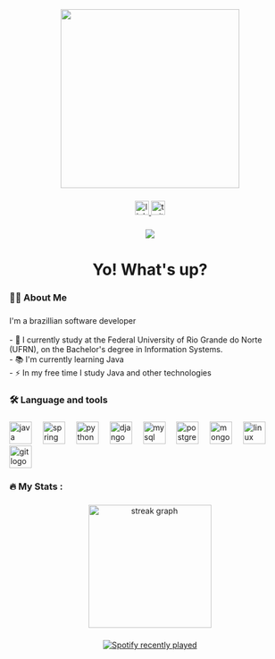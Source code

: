 <div align="center">
  <img height="320" src="https://cdn.discordapp.com/attachments/591733678204518400/1190067293594591252/mclovin-melati-rosenberg-transparent.png?ex=65a07389&is=658dfe89&hm=2cda279bfa6376a7d7356e2e9acaaf1122ca1f25f53addf339e19ea4b26efa33&"  />
</div>

###

<div align="center">
  <a href="https://www.linkedin.com/in/guilherme-medeiros-9713a7236/" target="_blank">
    <img src="https://img.shields.io/static/v1?message=LinkedIn&logo=linkedin&label=&color=0077B5&logoColor=white&labelColor=&style=for-the-badge" height="25" alt="linkedin logo"  />
  </a>
  <a href="https://twitter.com/gu1mdros" target="_blank">
    <img src="https://img.shields.io/static/v1?message=Twitter&logo=twitter&label=&color=1DA1F2&logoColor=white&labelColor=&style=for-the-badge" height="25" alt="twitter logo"  />
  </a>
</div>

###

<div align="center">
  <img src="https://visitor-badge.laobi.icu/badge?page_id=GuiMedeirox.GuiMedeirox&"  />
</div>

###

<h1 align="center">Yo! What's up?</h1>

###

<h3 align="left">👩‍💻  About Me</h3>

###

<p align="left">I'm a brazillian software developer<br><br>- 🔭 I currently study at the Federal University of Rio Grande do Norte (UFRN), on the Bachelor's degree in Information Systems. <br>- 📚 I'm currently learning Java<br>- ⚡ In my free time I study Java and other technologies</p>

###

<h3 align="left">🛠 Language and tools</h3>

###

<div align="left">
  <img src="https://cdn.jsdelivr.net/gh/devicons/devicon/icons/java/java-original.svg" height="40" alt="java logo"  />
  <img width="12" />
  <img src="https://cdn.jsdelivr.net/gh/devicons/devicon/icons/spring/spring-original.svg" height="40" alt="spring logo"  />
  <img width="12" />
  <img src="https://cdn.jsdelivr.net/gh/devicons/devicon/icons/python/python-original.svg" height="40" alt="python logo"  />
  <img width="12" />
  <img src="https://cdn.jsdelivr.net/gh/devicons/devicon/icons/django/django-plain.svg" height="40" alt="django logo"  />
  <img width="12" />
  <img src="https://cdn.jsdelivr.net/gh/devicons/devicon/icons/mysql/mysql-original.svg" height="40" alt="mysql logo"  />
  <img width="12" />
  <img src="https://cdn.jsdelivr.net/gh/devicons/devicon/icons/postgresql/postgresql-original.svg" height="40" alt="postgresql logo"  />
  <img width="12" />
  <img src="https://cdn.jsdelivr.net/gh/devicons/devicon/icons/mongodb/mongodb-original.svg" height="40" alt="mongodb logo"  />
  <img width="12" />
  <img src="https://cdn.jsdelivr.net/gh/devicons/devicon/icons/linux/linux-original.svg" height="40" alt="linux logo"  />
  <img width="12" />
  <img src="https://cdn.jsdelivr.net/gh/devicons/devicon/icons/git/git-original.svg" height="40" alt="git logo"  />
</div>

###

<h3 align="left">🔥   My Stats :</h3>

###

<div align="center">
  <img src="https://streak-stats.demolab.com?user=GuiMedeirox&locale=en&mode=daily&theme=dark&hide_border=false&border_radius=5&order=3" height="220" alt="streak graph"  />
</div>

###

<div align="center">
  <a href="https://open.spotify.com/user/12157362756">
    <img src="https://spotify-recently-played-readme.vercel.app/api?user=12157362756&count=1&unique=false" alt="Spotify recently played"  />
  </a>
</div>
